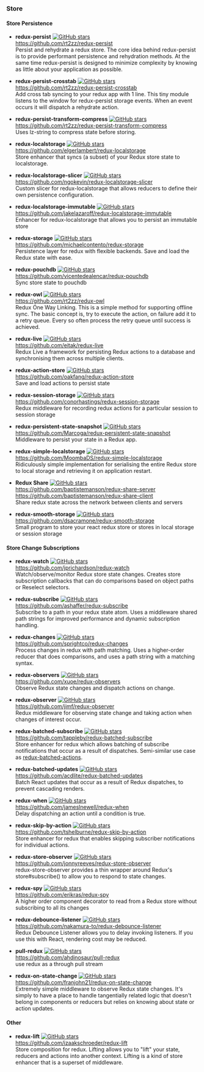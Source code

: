 ### Store



#### Store Persistence

- **redux-persist** [![GitHub stars](https://img.shields.io/github/stars/rt2zz/redux-persist.svg?style=social&label=Star&maxAge=2592000)](https://github.com/rt2zz/redux-persist)  
  https://github.com/rt2zz/redux-persist  
  Persist and rehydrate a redux store.  The core idea behind redux-persist is to provide performant persistence and rehydration methods. At the same time redux-persist is designed to minimize complexity by knowing as little about your application as possible.
  
- **redux-persist-crosstab** [![GitHub stars](https://img.shields.io/github/stars/rt2zz/redux-persist-crosstab.svg?style=social&label=Star&maxAge=2592000)](https://github.com/rt2zz/redux-persist-crosstab)  
  https://github.com/rt2zz/redux-persist-crosstab  
  Add cross tab syncing to your redux app with 1 line. This tiny module listens to the window for redux-persist storage events. When an event occurs it will dispatch a rehydrate action.
  
- **redux-persist-transform-compress** [![GitHub stars](https://img.shields.io/github/stars/rt2zz/redux-persist-transform-compress.svg?style=social&label=Star&maxAge=2592000)](https://github.com/rt2zz/redux-persist-transform-compress)  
  https://github.com/rt2zz/redux-persist-transform-compress  
  Uses lz-string to compress state before storing.

- **redux-localstorage** [![GitHub stars](https://img.shields.io/github/stars/elgerlambert/redux-localstorage.svg?style=social&label=Star&maxAge=2592000)](https://github.com/elgerlambert/redux-localstorage)  
  https://github.com/elgerlambert/redux-localstorage  
  Store enhancer that syncs (a subset) of your Redux store state to localstorage.
  
- **redux-localstorage-slicer** [![GitHub stars](https://img.shields.io/github/stars/ngokevin/redux-localstorage-slicer.svg?style=social&label=Star&maxAge=2592000)](https://github.com/ngokevin/redux-localstorage-slicer)  
  https://github.com/ngokevin/redux-localstorage-slicer  
  Custom slicer for redux-localstorage that allows reducers to define their own persistence configuration.
  
- **redux-localstorage-immutable** [![GitHub stars](https://img.shields.io/github/stars/jakelazaroff/redux-localstorage-immutable.svg?style=social&label=Star&maxAge=2592000)](https://github.com/jakelazaroff/redux-localstorage-immutable)  
  https://github.com/jakelazaroff/redux-localstorage-immutable  
  Enhancer for redux-localstorage that allows you to persist an immutable store

- **redux-storage** [![GitHub stars](https://img.shields.io/github/stars/michaelcontento/redux-storage.svg?style=social&label=Star&maxAge=2592000)](https://github.com/michaelcontento/redux-storage)  
  https://github.com/michaelcontento/redux-storage  
  Persistence layer for redux with flexible backends.  Save and load the Redux state with ease.
  
- **redux-pouchdb** [![GitHub stars](https://img.shields.io/github/stars/vicentedealencar/redux-pouchdb.svg?style=social&label=Star&maxAge=2592000)](https://github.com/vicentedealencar/redux-pouchdb)  
  https://github.com/vicentedealencar/redux-pouchdb  
  Sync store state to pouchdb
  
- **redux-owl** [![GitHub stars](https://img.shields.io/github/stars/rt2zz/redux-owl.svg?style=social&label=Star&maxAge=2592000)](https://github.com/rt2zz/redux-owl)  
  https://github.com/rt2zz/redux-owl  
  Redux One Way Linking.  This is a simple method for supporting offline sync.  The basic concept is, try to execute the action, on failure add it to a retry queue. Every so often process the retry queue until success is achieved. 
  
- **redux-live** [![GitHub stars](https://img.shields.io/github/stars/eitak/redux-live.svg?style=social&label=Star&maxAge=2592000)](https://github.com/eitak/redux-live)  
  https://github.com/eitak/redux-live  
  Redux Live a framework for persisting Redux actions to a database and synchronising them across multiple clients. 
  
- **redux-action-store** [![GitHub stars](https://img.shields.io/github/stars/oakfang/redux-action-store.svg?style=social&label=Star&maxAge=2592000)](https://github.com/oakfang/redux-action-store)  
  https://github.com/oakfang/redux-action-store  
  Save and load actions to persist state
  
- **redux-session-storage** [![GitHub stars](https://img.shields.io/github/stars/conorhastings/redux-session-storage.svg?style=social&label=Star&maxAge=2592000)](https://github.com/conorhastings/redux-session-storage)  
  https://github.com/conorhastings/redux-session-storage  
  Redux middleware for recording redux actions for a particular session to session storage
  
- **redux-persistent-state-snapshot** [![GitHub stars](https://img.shields.io/github/stars/Marcoga/redux-persistent-state-snapshot.svg?style=social&label=Star&maxAge=2592000)](https://github.com/Marcoga/redux-persistent-state-snapshot)  
  https://github.com/Marcoga/redux-persistent-state-snapshot  
  Middleware to persist your state in a Redux app.
  
- **redux-simple-localstorage** [![GitHub stars](https://img.shields.io/github/stars/MoombaDS/redux-simple-localstorage.svg?style=social&label=Star&maxAge=2592000)](https://github.com/MoombaDS/redux-simple-localstorage)  
  https://github.com/MoombaDS/redux-simple-localstorage  
  Ridiculously simple implementation for serialising the entire Redux store to local storage and retrieving it on application restart.

- **Redux Share** [![GitHub stars](https://img.shields.io/github/stars/baptistemanson/redux-share-server.svg?style=social&label=Star&maxAge=2592000)](https://github.com/baptistemanson/redux-share-server)  
  https://github.com/baptistemanson/redux-share-server  
  https://github.com/baptistemanson/redux-share-client    
  Share redux state across the network between clients and servers
  
- **redux-smooth-storage** [![GitHub stars](https://img.shields.io/github/stars/dsacramone/redux-smooth-storage.svg?style=social&label=Star&maxAge=2592000)](https://github.com/dsacramone/redux-smooth-storage)  
  https://github.com/dsacramone/redux-smooth-storage  
  Small program to store your react redux store or stores in local storage or session storage


#### Store Change Subscriptions

- **redux-watch** [![GitHub stars](https://img.shields.io/github/stars/jprichardson/redux-watch.svg?style=social&label=Star&maxAge=2592000)](https://github.com/jprichardson/redux-watch)  
  https://github.com/jprichardson/redux-watch  
  Watch/observe/monitor Redux store state changes.  Creates store subscription callbacks that can do comparisons based on object paths or Reselect selectors.
  
- **redux-subscribe** [![GitHub stars](https://img.shields.io/github/stars/ashaffer/redux-subscribe.svg?style=social&label=Star&maxAge=2592000)](https://github.com/ashaffer/redux-subscribe)  
  https://github.com/ashaffer/redux-subscribe  
  Subscribe to a path in your redux state atom.  Uses a middleware shared path strings for improved performance and dynamic subscription handling.
  
- **redux-changes** [![GitHub stars](https://img.shields.io/github/stars/sprightco/redux-changes.svg?style=social&label=Star&maxAge=2592000)](https://github.com/sprightco/redux-changes)  
  https://github.com/sprightco/redux-changes  
  Process changes in redux with path matching.  Uses a higher-order reducer that does comparisons, and uses a path string with a matching syntax.
  
- **redux-observers** [![GitHub stars](https://img.shields.io/github/stars/xuoe/redux-observers.svg?style=social&label=Star&maxAge=2592000)](https://github.com/xuoe/redux-observers)  
  https://github.com/xuoe/redux-observers  
  Observe Redux state changes and dispatch actions on change.
  
- **redux-observer** [![GitHub stars](https://img.shields.io/github/stars/jimf/redux-observer.svg?style=social&label=Star&maxAge=2592000)](https://github.com/jimf/redux-observer)  
  https://github.com/jimf/redux-observer  
  Redux middleware for observing state change and taking action when changes of interest occur.
  
- **redux-batched-subscribe** [![GitHub stars](https://img.shields.io/github/stars/tappleby/redux-batched-subscribe.svg?style=social&label=Star&maxAge=2592000)](https://github.com/tappleby/redux-batched-subscribe)  
  https://github.com/tappleby/redux-batched-subscribe  
  Store enhancer for redux which allows batching of subscribe notifications that occur as a result of dispatches.  Semi-similar use case as [redux-batched-actions](https://github.com/tshelburne/redux-batched-actions).
  
- **redux-batched-updates** [![GitHub stars](https://img.shields.io/github/stars/acdlite/redux-batched-updates.svg?style=social&label=Star&maxAge=2592000)](https://github.com/acdlite/redux-batched-updates)  
  https://github.com/acdlite/redux-batched-updates  
  Batch React updates that occur as a result of Redux dispatches, to prevent cascading renders.
  
- **redux-when** [![GitHub stars](https://img.shields.io/github/stars/jameslnewell/redux-when.svg?style=social&label=Star&maxAge=2592000)](https://github.com/jameslnewell/redux-when)  
  https://github.com/jameslnewell/redux-when  
  Delay dispatching an action until a condition is true.

- **redux-skip-by-action** [![GitHub stars](https://img.shields.io/github/stars/tshelburne/redux-skip-by-action.svg?style=social&label=Star&maxAge=2592000)](https://github.com/tshelburne/redux-skip-by-action)  
  https://github.com/tshelburne/redux-skip-by-action  
  Store enhancer for redux that enables skipping subscriber notifications for individual actions.
  
- **redux-store-observer** [![GitHub stars](https://img.shields.io/github/stars/jonnyreeves/redux-store-observer.svg?style=social&label=Star&maxAge=2592000)](https://github.com/jonnyreeves/redux-store-observer)  
  https://github.com/jonnyreeves/redux-store-observer  
  redux-store-observer provides a thin wrapper around Redux's store#subscribe() to allow you to respond to state changes.
  
- **redux-spy** [![GitHub stars](https://img.shields.io/github/stars/erikras/redux-spy.svg?style=social&label=Star&maxAge=2592000)](https://github.com/erikras/redux-spy)  
  https://github.com/erikras/redux-spy  
  A higher order component decorator to read from a Redux store without subscribing to all its changes
  
- **redux-debounce-listener** [![GitHub stars](https://img.shields.io/github/stars/nakamura-to/redux-debounce-listener.svg?style=social&label=Star&maxAge=2592000)](https://github.com/nakamura-to/redux-debounce-listener)  
  https://github.com/nakamura-to/redux-debounce-listener  
  Redux Debounce Listener allows you to delay invoking listeners. If you use this with React, rendering cost may be reduced.
  
- **pull-redux** [![GitHub stars](https://img.shields.io/github/stars/ahdinosaur/pull-redux.svg?style=social&label=Star&maxAge=2592000)](https://github.com/ahdinosaur/pull-redux)  
  https://github.com/ahdinosaur/pull-redux  
  use redux as a through pull stream

- **redux-on-state-change** [![GitHub stars](https://img.shields.io/github/stars/franjohn21/redux-on-state-change.svg?style=social&label=Star&maxAge=2592000)](https://github.com/franjohn21/redux-on-state-change)  
  https://github.com/franjohn21/redux-on-state-change  
  Extremely simple middleware to observe Redux state changes.  It's simply to have a place to handle tangentially related logic that doesn't belong in components or reducers but relies on knowing about state or action updates.
  
#### Other

- **redux-lift** [![GitHub stars](https://img.shields.io/github/stars/izaakschroeder/redux-lift.svg?style=social&label=Star&maxAge=2592000)](https://github.com/izaakschroeder/redux-lift)  
  https://github.com/izaakschroeder/redux-lift  
  Store composition for redux.  Lifting allows you to "lift" your state, reducers and actions into another context. Lifting is a kind of store enhancer that is a superset of middleware.
  
